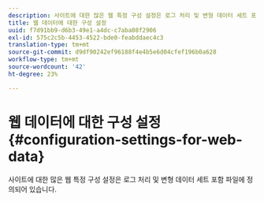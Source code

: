 ```yaml
---
description: 사이트에 대한 많은 웹 특정 구성 설정은 로그 처리 및 변형 데이터 세트 포함 파일에 정의되어 있습니다.
title: 웹 데이터에 대한 구성 설정
uuid: f7d91bb9-d6b3-49e1-a4dc-c7aba08f2906
exl-id: 575c2c5b-4453-4522-bde0-feabddaec4c3
translation-type: tm+mt
source-git-commit: d9df90242ef96188f4e4b5e6d04cfef196b0a628
workflow-type: tm+mt
source-wordcount: '42'
ht-degree: 23%

---
```


# 웹 데이터에 대한 구성 설정{#configuration-settings-for-web-data}

사이트에 대한 많은 웹 특정 구성 설정은 로그 처리 및 변형 데이터 세트 포함 파일에 정의되어 있습니다.
